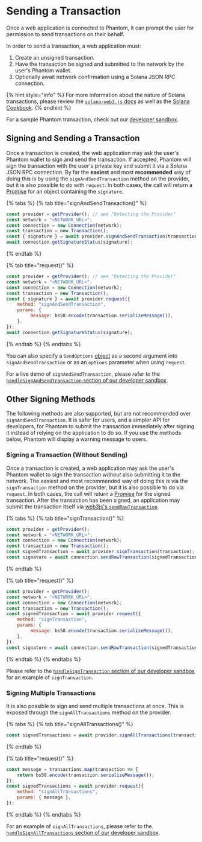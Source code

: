 # Sending a Transaction

Once a web application is connected to Phantom, it can prompt the user for permission to send transactions on their behalf.

In order to send a transaction, a web application must:

1. Create an unsigned transaction.
2. Have the transaction be signed and submitted to the network by the user's Phantom wallet.
3. Optionally await network confirmation using a Solana JSON RPC connection.

{% hint style="info" %}
For more information about the nature of Solana transactions, please review the [`solana-web3.js` docs](https://solana-labs.github.io/solana-web3.js/) as well as the [Solana Cookbook](https://solanacookbook.com/core-concepts/transactions.html#transactions).
{% endhint %}

For a sample Phantom transaction, check out our [developer sandbox](https://github.com/phantom-labs/sandbox/blob/b57fdd0e65ce4f01290141a01e33d17fd2f539b9/src/App.tsx#L160).

## Signing and Sending a Transaction

Once a transaction is created, the web application may ask the user's Phantom wallet to sign and send the transaction. If accepted, Phantom will sign the transaction with the user's private key and submit it via a Solana JSON RPC connection. By far the **easiest** and most **recommended** way of doing this is by using the `signAndSendTransaction` method on the provider, but it is also possible to do with `request`. In both cases, the call will return a [Promise](https://developer.mozilla.org/en-US/docs/Web/JavaScript/Reference/Global\_Objects/Promise) for an object containing the `signature`.

{% tabs %}
{% tab title="signAndSendTransaction()" %}
```javascript
const provider = getProvider(); // see "Detecting the Provider"
const network = "<NETWORK_URL>";
const connection = new Connection(network);
const transaction = new Transaction();
const { signature } = await provider.signAndSendTransaction(transaction);
await connection.getSignatureStatus(signature);
```
{% endtab %}

{% tab title="request()" %}
```javascript
const provider = getProvider(); // see "Detecting the Provider"
const network = "<NETWORK_URL>";
const connection = new Connection(network);
const transaction = new Transaction();
const { signature } = await provider.request({
    method: "signAndSendTransaction",
    params: {
         message: bs58.encode(transaction.serializeMessage()),
    },
});
await connection.getSignatureStatus(signature);
```
{% endtab %}
{% endtabs %}

You can also specify a `SendOptions` [object](https://solana-labs.github.io/solana-web3.js/modules.html#SendOptions) as a second argument into `signAndSendTransaction` or as an `options` parameter when using `request`.

For a live demo of `signAndSendTransaction`, please refer to the [`handleSignAndSendTransaction` section of our developer sandbox](https://github.com/phantom-labs/sandbox/blob/b57fdd0e65ce4f01290141a01e33d17fd2f539b9/src/App.tsx#L160).

## Other Signing Methods

The following methods are also supported, but are not recommended over `signAndSendTransaction`. It is safer for users, and a simpler API for developers, for Phantom to submit the transaction immediately after signing it instead of relying on the application to do so. If you use the methods below, Phantom will display a warning message to users.

### Signing a Transaction (Without Sending)

Once a transaction is created, a web application may ask the user's Phantom wallet to sign the transaction _without_ also submitting it to the network. The easiest and most recommended way of doing this is via the `signTransaction` method on the provider, but it is also possible to do via `request`. In both cases, the call will return a [Promise](https://developer.mozilla.org/en-US/docs/Web/JavaScript/Reference/Global\_Objects/Promise) for the signed transaction. After the transaction has been signed, an application may submit the transaction itself via [web3js's `sendRawTransaction`](https://solana-labs.github.io/solana-web3.js/classes/Connection.html#sendRawTransaction).

{% tabs %}
{% tab title="signTransaction()" %}
```javascript
const provider = getProvider();
const network = "<NETWORK_URL>";
const connection = new Connection(network);
const transaction = new Transaction();
const signedTransaction = await provider.signTransaction(transaction);
const signature = await connection.sendRawTransaction(signedTransaction.serialize());
```
{% endtab %}

{% tab title="request()" %}
```javascript
const provider = getProvider();
const network = "<NETWORK_URL>";
const connection = new Connection(network);
const transaction = new Transaction();
const signedTransaction = await provider.request({
    method: "signTransaction",
    params: {
         message: bs58.encode(transaction.serializeMessage()),
    },
});
const signature = await connection.sendRawTransaction(signedTransaction.serialize());
```
{% endtab %}
{% endtabs %}

Please refer to the [`handleSignTransaction` section of our developer sandbox](https://github.com/phantom-labs/sandbox/blob/b57fdd0e65ce4f01290141a01e33d17fd2f539b9/src/App.tsx#L187) for an example of `signTransaction`.

### Signing Multiple Transactions

It is also possible to sign and send multiple transactions at once. This is exposed through the `signAllTransactions` method on the provider.

{% tabs %}
{% tab title="signAllTransactions()" %}
```javascript
const signedTransactions = await provider.signAllTransactions(transactions);
```
{% endtab %}

{% tab title="request()" %}
```javascript
const message = transactions.map(transaction => {
    return bs58.encode(transaction.serializeMessage());
});
const signedTransactions = await provider.request({
    method: "signAllTransactions",
    params: { message },
});
```
{% endtab %}
{% endtabs %}

For an example of `signAllTransactions`, please refer to the [`handleSignAllTransactions` section of our developer sandbox](https://github.com/phantom-labs/sandbox/blob/b57fdd0e65ce4f01290141a01e33d17fd2f539b9/src/App.tsx#L213).
